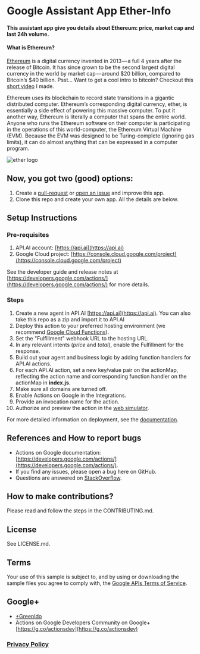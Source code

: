 # Google Assistant App Ether-Info

#### This assistant app give you details about Ethereum: price, market cap and last 24h volume.

#### What is Ethereum?
[Ethereum](https://www.ethereum.org/) is a digital currency invented in 2013 — a full 4 years after the release of Bitcoin. It has since grown to be the second largest digital currency in the world by market cap — around $20 billion, compared to Bitcoin’s $40 billion. Psst... Want to get a cool intro to bitcoin? Checkout this [short video](https://www.youtube.com/watch?v=TN7cmfoH06w) I made.

Ethereum uses its blockchain to record state transitions in a gigantic distributed computer. Ethereum’s corresponding digital currency, ether, is essentially a side effect of powering this massive computer. To put it another way, Ethereum is literally a computer that spans the entire world. Anyone who runs the Ethereum software on their computer is participating in the operations of this world-computer, the Ethereum Virtual Machine (EVM). Because the EVM was designed to be Turing-complete (ignoring gas limits), it can do almost anything that can be expressed in a computer program.

![ether logo](https://greenido.files.wordpress.com/2017/07/ethereum-logo-big.png)

## Now, you got two (good) options:
1. Create a [pull-request](https://github.com/greenido/ethereum-assistant-app-/pulls) or [open an issue](https://github.com/greenido/ethereum-assistant-app-/issues) and improve this app.
2. Clone this repo and create your own app. All the details are below.

## Setup Instructions

### Pre-requisites
 1. API.AI account: [https://api.ai](https://api.ai)
 2. Google Cloud project: [https://console.cloud.google.com/project](https://console.cloud.google.com/project)

See the developer guide and release notes at [https://developers.google.com/actions/](https://developers.google.com/actions/) for more details.

### Steps
1. Create a new agent in API.AI [https://api.ai](https://api.ai). You can also take this repo as a zip and import it to API.AI
2. Deploy this action to your preferred hosting environment
 (we recommend [Google Cloud Functions](https://cloud.google.com/functions/docs/tutorials/http)).
3. Set the "Fulfillment" webhook URL to the hosting URL.
4. In any relevant intents (*price* and *total*), enable the Fulfillment for the response.
5. Build out your agent and business logic by adding function handlers for API.AI actions.
6. For each API.AI action, set a new key/value pair on the actionMap, reflecting
 the action name and corresponding function handler on the actionMap in **index.js**.
1. Make sure all domains are turned off.
1. Enable Actions on Google in the Integrations.
1. Provide an invocation name for the action.
1. Authorize and preview the action in the [web simulator](https://developers.google.com/actions/tools/web-simulator).

For more detailed information on deployment, see the [documentation](https://developers.google.com/actions/samples/).

## References and How to report bugs
* Actions on Google documentation: [https://developers.google.com/actions/](https://developers.google.com/actions/).
* If you find any issues, please open a bug here on GitHub.
* Questions are answered on [StackOverflow](https://stackoverflow.com/questions/tagged/actions-on-google).

## How to make contributions?
Please read and follow the steps in the CONTRIBUTING.md.

## License
See LICENSE.md.

## Terms
Your use of this sample is subject to, and by using or downloading the sample files you agree to comply with, the [Google APIs Terms of Service](https://developers.google.com/terms/).

## Google+
* [+GreenIdo](http://plus.google.com/+greenido)
* Actions on Google Developers Community on Google+ [https://g.co/actionsdev](https://g.co/actionsdev)

### [Privacy Policy](https://sites.google.com/view/ethereum-info/home)